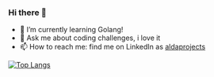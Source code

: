 ### Hi there 👋

- 🌱 I’m currently learning Golang!
- 💬 Ask me about coding challenges, i love it
- 📫 How to reach me: find me on LinkedIn as [aldaprojects](https://www.linkedin.com/in/aldaprojects/)

[![Top Langs](https://github-readme-stats.vercel.app/api/top-langs/?username=aldaprojects&layout=compact)](https://github.com/aldaprojects)
